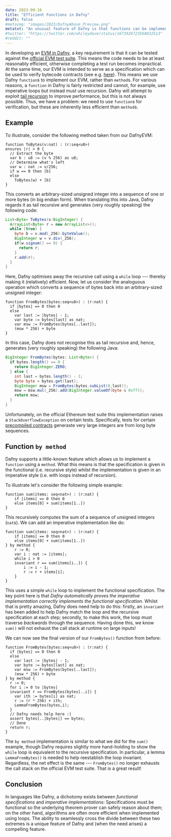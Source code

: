 ```yaml
---
date: 2023-09-16
title: "Efficient Functions in Dafny"
draft: false
#metaimg: "images/2023/DafnyAbove_Preview.png"
metatxt: "An unusual feature of Dafny is that functions can be implemented _by_ methods."
#twitter: "https://twitter.com/whileydave/status/1673926723568832513"
#reddit: ""
---
```


In developing an [EVM in
Dafny](https://github.com/ConsenSys/evm-dafny), a key requirement is
that it can be tested against the [official EVM test
suite](https://github.com/ethereum/tests).  This means the code needs
to be at least reasonably efficient, otherwise completing a test run
becomes impractical.  At the same time, our EVM is intended to serve
as a specification which can be used to verify bytecode contracts (see
e.g. [here](https://github.com/Consensys/WrappedEther.dfy)).  This
means we use Dafny `function`s to implement our EVM, rather than
`method`s.  For various reasons, a `function` in Dafny is fairly
restricted and cannot, for example, use imperative loops but instead
must use recursion.  Dafny will attempt to exploit [tail
recursion](https://en.wikipedia.org/wiki/Tail_call) to improve
performance, but this is not always possible.  Thus, we have a
problem: we need to use `function`s for verification, but these are
inherently less efficient than `method`s.

## Example

To illustrate, consider the following method taken from our DafnyEVM:

```dafny
function ToBytes(v:nat) : (r:seq<u8>)
ensures |r| > 0 {
  // Extract the byte
  var b : u8 := (v % 256) as u8;
  // Determine what's left
  var w : nat := v/256;
  if w == 0 then [b]
  else
    ToBytes(w) + [b]
}
```

This converts an arbitrary-sized unsigned integer into a sequence of
one or more bytes (in big endian form).  When translating this into
Java, Dafny regards it as tail recursive and generates (very roughly
speaking) the following code:

```java
List<Byte> ToBytes(v:BigInteger) {
  ArrayList<Byte> r = new ArrayList<>();
  while (true) {
    byte b = v.mod(_256).byteValue();
    BigInteger w = v.div(_256);
    if(w.signum() == 0) {
      return r;
    }
    r.add(r);
  }
}
```

Here, Dafny optimises away the recursive call using a `while` loop ---
thereby making it (relatively) efficient.  Now, let us consider the
analoguous operation which converts a sequence of bytes back into an
arbitrary-sized unsigned integer:

```dafny
function FromBytes(bytes:seq<u8>) : (r:nat) {
  if |bytes| == 0 then 0
  else
    var last := |bytes| - 1;
    var byte := bytes[last] as nat;
    var msw := FromBytes(bytes[..last]);
    (msw * 256) + byte
}
```

In this case, Dafny does not recognise this as tail recursive and,
hence, generates (very roughly speaking) the following Java:

```java
BigInteger FromBytes(bytes: List<Byte>) {
  if bytes.length() == 0 {
    return BigInteger.ZERO;
  } else {
    int last = bytes.length() - 1;
    byte byte = bytes.get(last);
    BigInteger msw = FromBytes(bytes.subList(0,last));
    msw = msw.mul(_256).add(BigInteger.valueOf(byte & 0xff));
    return msw;
  }
}
```

Unfortunately, on the official Ethereum test suite this implementation
raises a `StackOverflowException` on certain tests.  Specifically,
tests for certain [precompiled
contracts](https://www.evm.codes/precompiled) generaste very large
integers are from long byte sequences.

## Function `by method`

Dafny supports a little-known feature which allows us to implement a
`function` using a `method`.  What this means is that the
specification is given in the functional (i.e. recursive style) whilst
the implementation is given in an imperative style (i.e. with loops
instead of recursion).

To illustrate let's consider the following simple example:

```dafny
function sum(items: seq<nat>) : (r:nat) {
    if |items| == 0 then 0
    else items[0] + sum(items[1..])
}
```

This recursively computes the sum of a sequence of unsigned integers
(`nat`s).  We can add an imperative implementation like do:

```
function sum(items: seq<nat>) : (r:nat) {
    if |items| == 0 then 0
    else items[0] + sum(items[1..])
} by method {
    r := 0;
    var i : nat := |items|;
    while i > 0
    invariant r == sum(items[i..]) {
        i := i - 1;
        r := r + items[i];
    }
}
```

This uses a simple `while` loop to implement the functional
specification.  The key point here is that _Dafny automatically proves
the imperative implementation correctly implements the functional
specification_.  Whilst that is pretty amazing, Dafny does need help
to do this: firstly, an `invariant` has been added to help Dafny match
the loop and the recursive specification at each step; secondly, to
make this work, the loop must traverse _backwards_ through the
sequence.  Having done this, we know `sum()` will not exhaust the call
stack at runtime on large inputs!

We can now see the final version of our `FromBytes()` function from before:

```
function FromBytes(bytes:seq<u8>) : (r:nat) {
  if |bytes| == 0 then 0
  else
    var last := |bytes| - 1;
    var byte := bytes[last] as nat;
    var msw := FromBytes(bytes[..last]);
    (msw * 256) + byte
} by method {
  r := 0;
  for i := 0 to |bytes|
  invariant r == FromBytes(bytes[..i]) {
    var ith := bytes[i] as nat;
    r := (r * 256) + ith;
    LemmaFromBytes(bytes,i);
  }
  // Dafny needs help here :)
  assert bytes[..|bytes|] == bytes;
  // Done
  return r;
}
```

The `by method` implementation is similar to what we did for the
`sum()` example, though Dafny requires slightly more hand-holding to
show the `while` loop is equivalent to the recursive specification.
In particular, a lemma `LemmaFromBytes()` is needed to help
reestablish the loop invariant.  Regardless, the net effect is the
same --- `FromBytes()` no longer exhausts the call stack on the
official EVM test suite.  That is a great result!

## Conclusion

In languages like Dafny, a dichotomy exists between _functional
specifications_ and _imperative implementations_: Specifications must
be functional so the underlying theorem prover can safely reason about
them; on the other hand, algorithms are often more efficient when
implemented using loops.  The ability to seamlessly cross the divide
between these two extremes is a unique feature of Dafny and (when the
need arises) a compelling feature.
